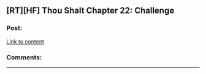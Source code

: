 ## [RT][HF] Thou Shalt Chapter 22: Challenge

### Post:

[Link to content](https://thoushaltserial.wordpress.com/2019/09/03/chapter-22-challenge/)

### Comments:

---

